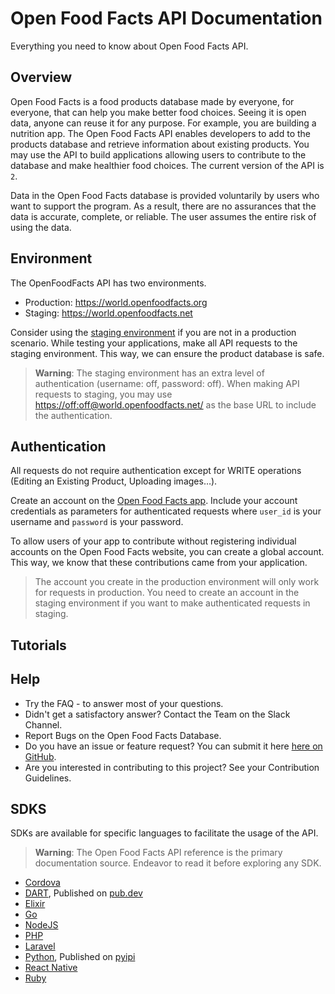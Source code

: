 # Open Food Facts API Documentation

Everything you need to know about Open Food Facts API.

## Overview

Open Food Facts is a food products database made by everyone, for everyone, that can help you make better food choices. Seeing it is open data, anyone can reuse it for any purpose. For example, you are building a nutrition app.
The Open Food Facts API enables developers to add to the products database and retrieve information about existing products. You may use the API to build applications allowing users to contribute to the database and make healthier food choices.
The current version of the API is `2`.

<!--- We can add a disclaimer image beside the next paragraph instead of making it a subheading -->

Data in the Open Food Facts database is provided voluntarily by users who want to support the program. As a result, there are no assurances that the data is accurate, complete, or reliable. The user assumes the entire risk of using the data.

## Environment

The OpenFoodFacts API has two environments.

- Production: <https://world.openfoodfacts.org>
- Staging: <https://world.openfoodfacts.net>

Consider using the [staging environment]( https://world.openfoodfacts.net) if you are not in a production scenario. While testing your applications, make all API requests to the staging environment. This way, we can ensure the product database is safe.

> **Warning**: The staging environment has an extra level of authentication (username: off, password: off). When making API requests to staging, you may use <https://off:off@world.openfoodfacts.net/> as the base URL to include the authentication.

## Authentication

All requests do not require authentication except for WRITE operations (Editing an Existing Product, Uploading images…).
<!---We may want to explain why -->
Create an account on the [Open Food Facts app](https://world.openfoodfacts.org/). Include your account credentials as parameters for authenticated requests where `user_id` is your username and `password` is your password.

To allow users of your app to contribute without registering individual accounts on the Open Food Facts website, you can create a global account. This way, we know that these contributions came from your application.

> The account you create in the production environment will only work for requests in production. You need to create an account in the staging environment if you want to make authenticated requests in staging.

<!--Add a section that links to the API reference docs -->

## Tutorials
<!--Have different categories of Tutorials and include the links in this session -->

## Help

- Try the FAQ - to answer most of your questions.
- Didn't get a satisfactory answer? Contact the Team on the Slack Channel. <!---Are we sure the next level of support is from FAQ to slack? If yes, embed links -->
- Report Bugs on the Open Food Facts Database.
- Do you have an issue or feature request? You can submit it here [here on GitHub](https://github.com/openfoodfacts/openfoodfacts-server/issues/new).
- Are you interested in contributing to this project? See your Contribution Guidelines.
 <!-- Embed contribution guideline link.-->

## SDKS

SDKs are available for specific languages to facilitate the usage of the API.

> **Warning**: The Open Food Facts API reference is the primary documentation source. Endeavor to read it before exploring any SDK.

<!--Add a link to the API reference -->

- [Cordova](https://github.com/openfoodfacts/openfoodfacts-cordova-app)
- [DART](https://github.com/openfoodfacts/openfoodfacts-dart/blob/master/DOCUMENTATION.md), Published on [pub.dev](https://pub.dev/packages/openfoodfacts)
- [Elixir](https://github.com/openfoodfacts/openfoodfacts-elixir)
- [Go](https://github.com/openfoodfacts/openfoodfacts-go)
- [NodeJS](https://github.com/openfoodfacts/openfoodfacts-nodejs)
- [PHP](https://github.com/openfoodfacts/openfoodfacts-php)
- [Laravel](https://github.com/openfoodfacts/openfoodfacts-laravel)
- [Python](https://github.com/openfoodfacts/openfoodfacts-python), Published on [pyipi](https://pypi.org/project/openfoodfacts/)
- [React Native](https://github.com/openfoodfacts/openfoodfacts-react-native)
- [Ruby](https://github.com/openfoodfacts/openfoodfacts-ruby)
